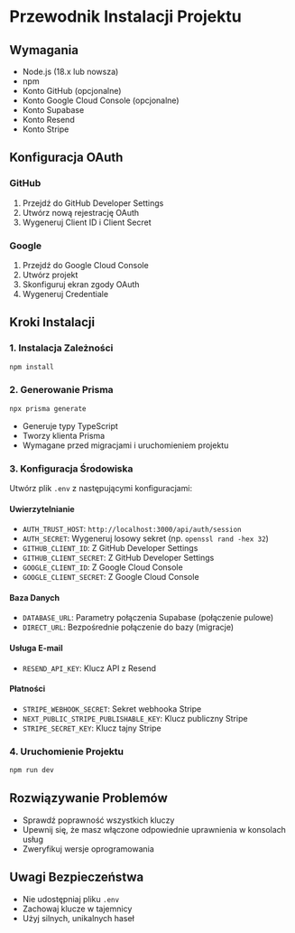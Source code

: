 # Przewodnik Instalacji Projektu

## Wymagania
- Node.js (18.x lub nowsza)
- npm
- Konto GitHub (opcjonalne)
- Konto Google Cloud Console (opcjonalne)
- Konto Supabase
- Konto Resend
- Konto Stripe

## Konfiguracja OAuth
### GitHub
1. Przejdź do GitHub Developer Settings
2. Utwórz nową rejestrację OAuth
3. Wygeneruj Client ID i Client Secret

### Google
1. Przejdź do Google Cloud Console
2. Utwórz projekt
3. Skonfiguruj ekran zgody OAuth
4. Wygeneruj Credentiale

## Kroki Instalacji

### 1. Instalacja Zależności
```bash
npm install
```

### 2. Generowanie Prisma
```bash
npx prisma generate
```
- Generuje typy TypeScript
- Tworzy klienta Prisma
- Wymagane przed migracjami i uruchomieniem projektu

### 3. Konfiguracja Środowiska
Utwórz plik `.env` z następującymi konfiguracjami:

#### Uwierzytelnianie
- `AUTH_TRUST_HOST`: `http://localhost:3000/api/auth/session`
- `AUTH_SECRET`: Wygeneruj losowy sekret (np. `openssl rand -hex 32`)
- `GITHUB_CLIENT_ID`: Z GitHub Developer Settings
- `GITHUB_CLIENT_SECRET`: Z GitHub Developer Settings
- `GOOGLE_CLIENT_ID`: Z Google Cloud Console
- `GOOGLE_CLIENT_SECRET`: Z Google Cloud Console

#### Baza Danych
- `DATABASE_URL`: Parametry połączenia Supabase (połączenie pulowe)
- `DIRECT_URL`: Bezpośrednie połączenie do bazy (migracje)

#### Usługa E-mail
- `RESEND_API_KEY`: Klucz API z Resend

#### Płatności
- `STRIPE_WEBHOOK_SECRET`: Sekret webhooka Stripe
- `NEXT_PUBLIC_STRIPE_PUBLISHABLE_KEY`: Klucz publiczny Stripe
- `STRIPE_SECRET_KEY`: Klucz tajny Stripe

### 4. Uruchomienie Projektu
```bash
npm run dev
```

## Rozwiązywanie Problemów
- Sprawdź poprawność wszystkich kluczy
- Upewnij się, że masz włączone odpowiednie uprawnienia w konsolach usług
- Zweryfikuj wersje oprogramowania

## Uwagi Bezpieczeństwa
- Nie udostępniaj pliku `.env`
- Zachowaj klucze w tajemnicy
- Użyj silnych, unikalnych haseł
